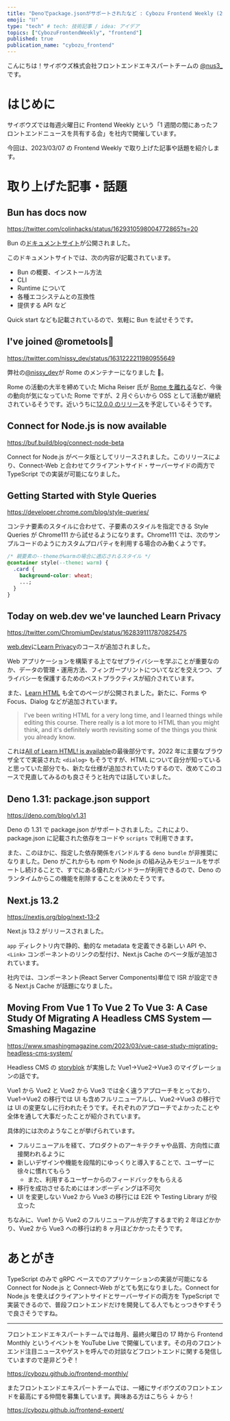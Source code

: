 ```yaml
---
title: "Denoでpackage.jsonがサポートされたなど : Cybozu Frontend Weekly (2023-03-07号)"
emoji: "⛓️"
type: "tech" # tech: 技術記事 / idea: アイデア
topics: ["CybozuFrontendWeekly", "frontend"]
published: true
publication_name: "cybozu_frontend"
---
```


こんにちは！サイボウズ株式会社フロントエンドエキスパートチームの [@nus3\_](https://twitter.com/nus3_) です。

# はじめに

サイボウズでは毎週火曜日に Frontend Weekly という「1 週間の間にあったフロントエンドニュースを共有する会」を社内で開催しています。

今回は、2023/03/07 の Frontend Weekly で取り上げた記事や話題を紹介します。

# 取り上げた記事・話題

## Bun has docs now

https://twitter.com/colinhacks/status/1629310598004772865?s=20

Bun の[ドキュメントサイト](https://bun.sh/docs)が公開されました。

このドキュメントサイトでは、次の内容が記載されています。

- Bun の概要、インストール方法
- CLI
- Runtime について
- 各種エコシステムとの互換性
- 提供する API など

Quick start なども記載されているので、気軽に Bun を試せそうです。

## I've joined @rometools🚀

https://twitter.com/nissy_dev/status/1631222211980955649

弊社の[@nissy_dev](https://twitter.com/nissy_dev)が Rome のメンテナーになりました 🎉。

Rome の活動の大半を締めていた Micha Reiser 氏が [Rome を離れる](https://twitter.com/MichaReiser/status/1613474278808162304?s=20)など、今後の動向が気になっていた Rome ですが、2 月ぐらいから OSS として活動が継続されているそうです。近いうちに[12.0.0 のリリース](https://github.com/rome/tools/pull/4002)を予定しているそうです。

## Connect for Node.js is now available

https://buf.build/blog/connect-node-beta

Connect for Node.js がベータ版としてリリースされました。このリリースにより、Connect-Web と合わせてクライアントサイド・サーバーサイドの両方で TypeScript での実装が可能になりました。

## Getting Started with Style Queries

https://developer.chrome.com/blog/style-queries/

コンテナ要素のスタイルに合わせて、子要素のスタイルを指定できる Style Queries が Chrome111 から試せるようになります。Chrome111 では、次のサンプルコードのようにカスタムプロパティを利用する場合のみ動くようです。

```css
/* 親要素の--themeがwarmの場合に適応されるスタイル */
@container style(--theme: warm) {
  .card {
    background-color: wheat;
    ...;
  }
}
```

## Today on web.dev we've launched Learn Privacy

https://twitter.com/ChromiumDev/status/1628391117870825475

[web.dev](https://web.dev/)に[Learn Privacy](https://web.dev/learn/privacy/)のコースが追加されました。

Web アプリケーションを構築する上でなぜプライバシーを学ぶことが重要なのか、データの管理・運用方法、フィンガープリントについてなどを交えつつ、プライバシーを保護するためのベストプラクティスが紹介されています。

また、[Learn HTML](https://web.dev/learn/html/) も全てのページが公開されました。新たに、Forms や Focus、Dialog などが追加されています。

> I've been writing HTML for a very long time, and I learned things while editing this course. There really is a lot more to HTML than you might think, and it's definitely worth revisiting some of the things you think you already know.

これは[All of Learn HTML! is available](https://web.dev/learn-html-available/)の最後部分です。2022 年に主要なブラウザ全てで実装された `<dialog>` もそうですが、HTML について自分が知っていると思っていた部分でも、新たな仕様が追加されていたりするので、改めてこのコースで見直してみるのも良さそうと社内では話していました。

## Deno 1.31: package.json support

https://deno.com/blog/v1.31

Deno の 1.31 で package.json がサポートされました。これにより、package.json に記載された依存をコードや `scripts` で利用できます。

また、このほかに、指定した依存関係をバンドルする `deno bundle` が非推奨になりました。Deno がこれからも npm や Node.js の組み込みモジュールをサポートし続けることで、すでにある優れたバンドラーが利用できるので、Deno のランタイムからこの機能を削除することを決めたそうです。

## Next.js 13.2

https://nextjs.org/blog/next-13-2

Next.js 13.2 がリリースされました。

`app` ディレクトリ内で静的、動的な metadata を定義できる新しい API や、`<Link>` コンポーネントのリンクの型付け、Next.js Cache のベータ版が追加されています。

社内では、コンポーネント(React Server Components)単位で ISR が設定できる Next.js Cache が話題になりました。

## Moving From Vue 1 To Vue 2 To Vue 3: A Case Study Of Migrating A Headless CMS System — Smashing Magazine

https://www.smashingmagazine.com/2023/03/vue-case-study-migrating-headless-cms-system/

Headless CMS の [storyblok](https://www.storyblok.com/) が実施した Vue1→Vue2→Vue3 のマイグレーションの話です。

Vue1 から Vue2 と Vue2 から Vue3 では全く違うアプローチをとっており、Vue1→Vue2 の移行では UI も含めフルリニューアルし、Vue2→Vue3 の移行では UI の変更なしに行われたそうです。それぞれのアプローチでよかったことや全体を通して大事だったことが紹介されています。

具体的には次のようなことが挙げられています。

- フルリニューアルを経て、プロダクトのアーキテクチャや品質、方向性に直接関われるように
- 新しいデザインや機能を段階的にゆっくりと導入することで、ユーザーに徐々に慣れてもらう
  - また、利用するユーザーからのフィードバックをもらえる
- 移行を成功させるためにはオンボーディングは不可欠
- UI を変更しない Vue2 から Vue3 の移行には E2E や Testing Library が役立った

ちなみに、Vue1 から Vue2 のフルリニューアルが完了するまで約 2 年ほどかかり、Vue2 から Vue3 への移行は約 8 ヶ月ほどかかったそうです。

# あとがき

TypeScript のみで gRPC ベースでのアプリケーションの実装が可能になる Connect for Node.js と Connect-Web がとても気になりました。Connect for Node.js を使えばクライアントサイドとサーバーサイドの両方を TypeScript で実装できるので、普段フロントエンドだけを開発してる人でもとっつきやすそうで良さそうですね。

---

フロントエンドエキスパートチームでは毎月、最終火曜日の 17 時から Frontend Monthly というイベントを YouTube Live で開催しています。その月のフロントエンド注目ニュースやゲストを呼んでの対談などフロントエンドに関する発信していますので是非どうぞ！

https://cybozu.github.io/frontend-monthly/

またフロントエンドエキスパートチームでは、一緒にサイボウズのフロントエンドを最高にする仲間を募集しています。興味ある方はこちら ↓ から！

https://cybozu.github.io/frontend-expert/
